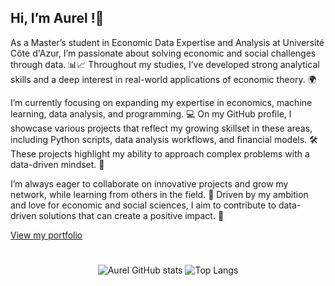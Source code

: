 ## **Hi, I’m Aurel !👋**

As a Master’s student in Economic Data Expertise and Analysis at Université Côte d'Azur, I’m passionate about solving economic and social challenges through data. 📊📈 Throughout my studies, I’ve developed strong analytical skills and a deep interest in real-world applications of economic theory. 🌍

I’m currently focusing on expanding my expertise in economics, machine learning, data analysis, and programming. 💻 On my GitHub profile, I showcase various projects that reflect my growing skillset in these areas, including Python scripts, data analysis workflows, and financial models. 🛠️ These projects highlight my ability to approach complex problems with a data-driven mindset. 🚀

I’m always eager to collaborate on innovative projects and grow my network, while learning from others in the field. 🤝 Driven by my ambition and love for economic and social sciences, I aim to contribute to data-driven solutions that can create a positive impact. 🌟

<a href="https://aurvl.github.io/portfolio/index.html" target="_blank" rel="noreferrer nofollow">
   View my portfolio
</a>

<!---
[View my Portfolio](https://aurvl.github.io/portfolio/explore-projects_fr.html)
--->
# 

<!---
![Aurel GitHub stats](https://github-readme-stats.vercel.app/api?username=aurvl&show_icons=true&theme=dark)
![Top Langs](https://github-readme-stats.vercel.app/api/top-langs/?username=aurvl&layout=compact&theme=dark)
--->

<p align="center">
  <img src="https://github-readme-stats.vercel.app/api?username=aurvl&show_icons=true&theme=dark" alt="Aurel GitHub stats" />
  <img src="https://github-readme-stats.vercel.app/api/top-langs/?username=aurvl&layout=compact&theme=dark" alt="Top Langs" />
</p>
